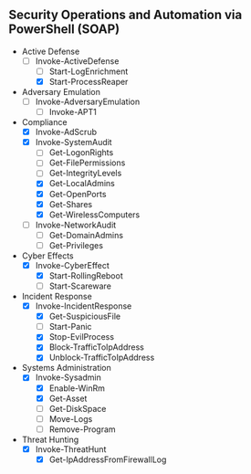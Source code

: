 ## Security Operations and Automation via PowerShell (SOAP)

* Active Defense
  - [ ] Invoke-ActiveDefense
    - [ ] Start-LogEnrichment
    - [x] Start-ProcessReaper
* Adversary Emulation
  - [ ] Invoke-AdversaryEmulation
    - [ ] Invoke-APT1 
* Compliance
  - [x] Invoke-AdScrub
  - [x] Invoke-SystemAudit
    - [ ] Get-LogonRights
    - [ ] Get-FilePermissions
    - [ ] Get-IntegrityLevels 
    - [x] Get-LocalAdmins
    - [x] Get-OpenPorts
    - [x] Get-Shares
    - [x] Get-WirelessComputers
  - [ ] Invoke-NetworkAudit
    - [ ] Get-DomainAdmins
    - [ ] Get-Privileges
* Cyber Effects
  - [x] Invoke-CyberEffect
    - [x] Start-RollingReboot
    - [ ] Start-Scareware
* Incident Response
  - [x] Invoke-IncidentResponse
    - [x] Get-SuspiciousFile 
    - [ ] Start-Panic
    - [x] Stop-EvilProcess
    - [x] Block-TrafficToIpAddress
    - [x] Unblock-TrafficToIpAddress
* Systems Administration
  - [x] Invoke-Sysadmin
    - [x] Enable-WinRm
    - [x] Get-Asset
    - [ ] Get-DiskSpace
    - [ ] Move-Logs
    - [ ] Remove-Program
* Threat Hunting
  - [x] Invoke-ThreatHunt
    - [x] Get-IpAddressFromFirewallLog  
